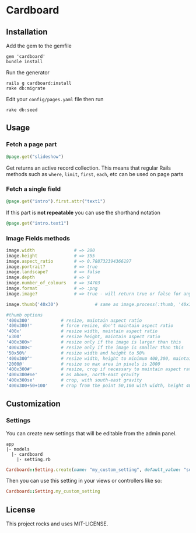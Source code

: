 # Cardboard

## Installation

Add the gem to the gemfile
```
gem 'cardboard'
bundle install
```

Run the generator
```
rails g cardboard:install
rake db:migrate
```

Edit your `config/pages.yaml` file then run
```
rake db:seed
```


## Usage

### Fetch a page part
```ruby
@page.get("slideshow")
```
Get returns an active record collection. 
This means that regular Rails methods such as `where`, `limit`, `first`, `each`, etc can be used on page parts

### Fetch a single field
```ruby
@page.get("intro").first.attr("text1")
```
<!-- Or
```ruby
@page.get("slideshow").fetch("pepople_count > 5")
``` -->

If this part is **not repeatable** you can use the shorthand notation
```ruby
@page.get("intro.text1")
```


### Image Fields methods

```ruby
image.width               # => 280
image.height              # => 355
image.aspect_ratio        # => 0.788732394366197
image.portrait?           # => true
image.landscape?          # => false
image.depth               # => 8
image.number_of_colours   # => 34703
image.format              # => :png
image.image?              # => true - will return true or false for any content

image.thumb('40x30')              # same as image.process(:thumb, '40x30')

#thumb options
'400x300'            # resize, maintain aspect ratio
'400x300!'           # force resize, don't maintain aspect ratio
'400x'               # resize width, maintain aspect ratio
'x300'               # resize height, maintain aspect ratio
'400x300>'           # resize only if the image is larger than this
'400x300<'           # resize only if the image is smaller than this
'50x50%'             # resize width and height to 50%
'400x300^'           # resize width, height to minimum 400,300, maintain aspect ratio
'2000@'              # resize so max area in pixels is 2000
'400x300#'           # resize, crop if necessary to maintain aspect ratio (centre gravity)
'400x300#ne'         # as above, north-east gravity
'400x300se'          # crop, with south-east gravity
'400x300+50+100'     # crop from the point 50,100 with width, height 400,300
```


## Customization

### Settings
You can create new settings that will be editable from the admin panel. 

```
app
|- models
  |- cardboard
    |- setting.rb
```

```ruby
Cardboard::Setting.create(name: "my_custom_setting", default_value: "something", format: "string")
```

Then you can use this setting in your views or controllers like so:
```ruby
Cardboard::Setting.my_custom_setting
```

## License
This project rocks and uses MIT-LICENSE.